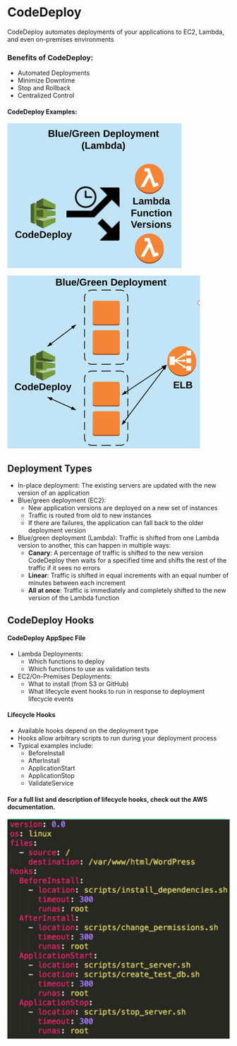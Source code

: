 # CodeDeploy

CodeDeploy automates deployments of your applications to EC2, Lambda, and even on-premises environments

### Benefits of CodeDeploy: 

* Automated Deployments 
* Minimize Downtime 
* Stop and Rollback 
* Centralized Control

#### CodeDeploy Examples:

![](../../.gitbook/assets/image%20%2811%29.png)

![](../../.gitbook/assets/image%20%2823%29.png)

## Deployment Types

* In-place deployment: The existing servers are updated with the new version of an application 
* Blue/green deployment \(EC2\): 
  * New application versions are deployed on a new set of instances 
  * Traffic is routed from old to new instances 
  * If there are failures, the application can fall back to the older deployment version 
* Blue/green deployment \(Lambda\): Traffic is shifted from one Lambda version to another, this can happen in multiple ways: 
  * **Canary**: A percentage of traffic is shifted to the new version CodeDeploy then waits for a specified time and shifts the rest of the traffic if it sees no errors 
  * **Linear**: Traffic is shifted in equal increments with an equal number of minutes between each increment 
  * **All at once**: Traffic is immediately and completely shifted to the new version of the Lambda function

## CodeDeploy Hooks

#### CodeDeploy AppSpec File

* Lambda Deployments: 
  * Which functions to deploy 
  * Which functions to use as validation tests 
* EC2/On-Premises Deployments: 
  * What to install \(from S3 or GitHub\) 
  * What lifecycle event hooks to run in response to deployment lifecycle events

#### Lifecycle Hooks

* Available hooks depend on the deployment type 
* Hooks allow arbitrary scripts to run during your deployment process 
* Typical examples include: 
  * BeforeInstall 
  * AfterInstall 
  * ApplicationStart 
  * ApplicationStop 
  * ValidateService 

#### For a full list and description of lifecycle hooks, check out the AWS documentation.

![](../../.gitbook/assets/image%20%281%29.png)

